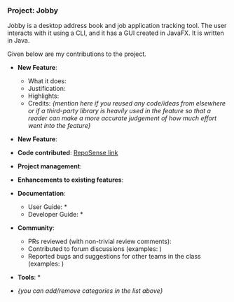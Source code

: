 ### Project: Jobby

Jobby is a desktop address book and job application tracking tool. The user interacts with it using a CLI, and it has a GUI created in JavaFX. It is written in Java.

Given below are my contributions to the project.

<div class="allow-page-break" markdown="1">

* **New Feature**:
    * What it does:
    * Justification:
    * Highlights:
    * Credits: *{mention here if you reused any code/ideas from elsewhere or if a third-party library is heavily used in the feature so that a reader can make a more accurate judgement of how much effort went into the feature}*

* **New Feature**:

* **Code contributed**: [RepoSense link](https://nus-cs2103-ay2324s1.github.io/tp-dashboard/?search=AY2324S1-CS2103T-W08-3&sort=groupTitle&sortWithin=title&timeframe=commit&mergegroup=&groupSelect=groupByRepos&breakdown=true&checkedFileTypes=docs~functional-code~test-code~other&since=2023-09-22&tabOpen=true&tabType=authorship&tabAuthor=CJ-Lee01&tabRepo=AY2324S1-CS2103T-W08-3%2Ftp%5Bmaster%5D&authorshipIsMergeGroup=false&authorshipFileTypes=docs~other~functional-code~test-code&authorshipIsBinaryFileTypeChecked=false&authorshipIsIgnoredFilesChecked=false)

* **Project management**:

* **Enhancements to existing features**:


* **Documentation**:
    * User Guide:
        *
    * Developer Guide:
        *

* **Community**:
    * PRs reviewed (with non-trivial review comments):
    * Contributed to forum discussions (examples: )
    * Reported bugs and suggestions for other teams in the class (examples: )

* **Tools**:
    *

* _{you can add/remove categories in the list above}_

</div>
